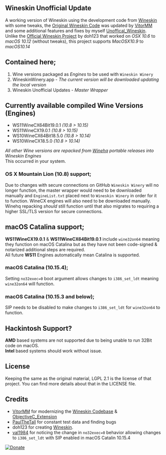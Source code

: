 ## Wineskin Unofficial Update
A working version of Wineskin using the development code from [Wineskin](https://github.com/vitor251093/wineskin) with some tweaks, the [Original Wineskin Code](https://sourceforge.net/p/wineskin/code) was updated by [VitorMM](https://github.com/vitor251093) and some additional features and fixes by myself [Unoffical_Wineskin](https://github.com/vitor251093/wineskin/tree/Unoffical_Wineskin).  
Unlike the [Official Wineskin Project](http://wineskin.urgesoftware.com) by doh123 that worked on *OSX 10.6* to *macOS 10.12* (without tweaks), this project supports *MacOSX10.9* to *macOS10.14*

## Contained here;
1) Wine versions packaged as *Engines* to be used with `Wineskin Winery`
2) WineskinWinery.app - *The current version will be downloaded updating the local version*
3) Wineskin Unofficial Updates - *Master Wrapper*

## Currently available compiled Wine Versions (Engines)
- WS11WineCX64Bit19.0.1 *(10.8 > 10.15)*
- WS11WineCX19.0.1      *(10.8 > 10.15)*
- WS10WineCX64Bit18.5.0 *(10.8 > 10.14)*
- WS10WineCX18.5.0      *(10.8 > 10.14)*

*All other Wine versions are repacked from [Winehq](https://dl.winehq.org/wine-builds/macosx/pool/) portable releases into Wineskin Engines*  
This occurred in your system.

### OS X Mountain Lion (10.8) support;
Due to changes with secure connections on GitHub `Wineskin Winery` will no longer function, the master wrapper would need to be downloaded manually and `EngineList.txt` placed next to `Wineskin Winery` in order for it to function. WineCX engines will also need to be downloaded manually.  
Winehq repacking *should* still function until that also migrates to requiring a higher SSL/TLS version for secure connections.

## macOS Catalina support;
__WS11WineCX19.0.1__ & __WS11WineCX64Bit19.0.1__ include `wine32on64` meaning they function on macOS Catalina but as they have not been code-signed & notarized additional steps are required.  
All future __WS11__ Engines automatically mean Catalina is supported.

### macOS Catalina (10.15.4);
Setting `no32exec=0` boot argument allows changes to `i386_set_ldt` meaning `wine32on64` will function.

### macOS Catalina (10.15.3 and below);
SIP needs to be disabled to make changes to `i386_set_ldt` for `wine32on64` to function.

## Hackintosh Support?
__AMD__ based systems are not supported due to being unable to run 32Bit code on macOS.  
__Intel__ based systems should work without issue.

## License
Keeping the same as the original material, LGPL 2.1 is the license of that project. You can find more details about that in the LICENSE file.

## Credits
- [VitorMM](https://github.com/vitor251093) for modernizing the [Wineskin Codebase](https://github.com/vitor251093/wineskin) & [ObjectiveC_Extension](https://github.com/vitor251093/ObjectiveC_Extension)
- [PaulTheTall](https://www.paulthetall.com/) for constant test data and finding bugs
- doh123 for creating [Wineskin](http://wineskin.urgesoftware.com).
- [val1984](https://github.com/val1984) for noticing the change in `no32exec=0` behavior allowing changes to `i386_set_ldt` with SIP enabled in macOS Catalin 10.15.4

[![Donate](https://img.shields.io/badge/Donate-PayPal-green.svg)](https://paypal.me/gcenx?locale.x=en_US)
